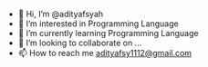 - 👋 Hi, I’m @adityafsyah
- 👀 I’m interested in Programming Language
- 🌱 I’m currently learning Programming Language
- 💞️ I’m looking to collaborate on ...
- 📫 How to reach me adityafsy1112@gmail.com

<!---
adityafsyah/adityafsyah is a ✨ special ✨ repository because its `README.md` (this file) appears on your GitHub profile.
You can click the Preview link to take a look at your changes.
--->
